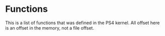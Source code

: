 # Functions

This is a list of functions that was defined in the PS4 kernel. All offset here is an offset in the memory, not a file offset.
